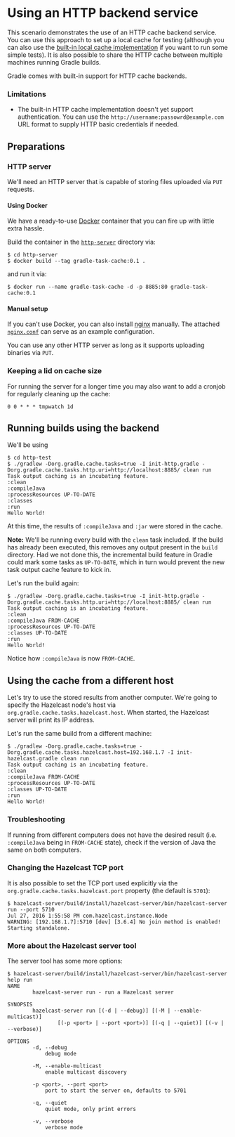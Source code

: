 # Using an HTTP backend service

This scenario demonstrates the use of an HTTP cache backend service. You can use this approach to set up a local cache for testing (although you can also use the [built-in local cache implementation](../01-simple-local-caching) if you want to run some simple tests). It is also possible to share the HTTP cache between multiple machines running Gradle builds.

Gradle comes with built-in support for HTTP cache backends.

### Limitations

* The built-in HTTP cache implementation doesn't yet support authentication. You can use the `http://username:passowrd@example.com` URL format to supply HTTP basic credentials if needed.

## Preparations

### HTTP server

We'll need an HTTP server that is capable of storing files uploaded via `PUT` requests.

#### Using Docker

We have a ready-to-use [Docker](https://www.docker.com) container that you can fire up with little extra hassle.

Build the container in the [`http-server`](http-server) directory via:

	$ cd http-server
    $ docker build --tag gradle-task-cache:0.1 .

and run it via:

	$ docker run --name gradle-task-cache -d -p 8885:80 gradle-task-cache:0.1

#### Manual setup

If you can't use Docker, you can also install [nginx](https://www.nginx.com) manually. The attached [`nginx.conf`](http-server/nginx.conf) can serve as an example configuration.

You can use any other HTTP server as long as it supports uploading binaries via `PUT`.

### Keeping a lid on cache size

For running the server for a longer time you may also want to add a cronjob for regularly cleaning up the cache:

```text
0 0 * * * tmpwatch 1d
```

## Running builds using the backend

We'll be using 

```text
$ cd http-test
$ ./gradlew -Dorg.gradle.cache.tasks=true -I init-http.gradle -Dorg.gradle.cache.tasks.http.uri=http://localhost:8885/ clean run
Task output caching is an incubating feature.
:clean
:compileJava
:processResources UP-TO-DATE
:classes
:run
Hello World!
```

At this time, the results of `:compileJava` and `:jar` were stored in the cache.

**Note:** We'll be running every build with the `clean` task included. If the build has already been executed, this removes any output present in the `build` directory. Had we not done this, the incremental build feature in Gradle could mark some tasks as `UP-TO-DATE`, which in turn would prevent the new task output cache feature to kick in.

Let's run the build again:

```text
$ ./gradlew -Dorg.gradle.cache.tasks=true -I init-http.gradle -Dorg.gradle.cache.tasks.http.uri=http://localhost:8885/ clean run
Task output caching is an incubating feature.
:clean
:compileJava FROM-CACHE
:processResources UP-TO-DATE
:classes UP-TO-DATE
:run
Hello World!
```

Notice how `:compileJava` is now `FROM-CACHE`.


## Using the cache from a different host

Let's try to use the stored results from another computer. We're going to specify the Hazelcast node's host via `org.gradle.cache.tasks.hazelcast.host`. When started, the Hazelcast server will print its IP address.

Let's run the same build from a different machine:

```text
$ ./gradlew -Dorg.gradle.cache.tasks=true -Dorg.gradle.cache.tasks.hazelcast.host=192.168.1.7 -I init-hazelcast.gradle clean run
Task output caching is an incubating feature.
:clean
:compileJava FROM-CACHE
:processResources UP-TO-DATE
:classes UP-TO-DATE
:run
Hello World!
```

### Troubleshooting

If running from different computers does not have the desired result (i.e. `:compileJava` being in `FROM-CACHE` state), check if the version of Java the same on both computers.

### Changing the Hazelcast TCP port

It is also possible to set the TCP port used explicitly via the `org.gradle.cache.tasks.hazelcast.port` property (the default is `5701`):

```text
$ hazelcast-server/build/install/hazelcast-server/bin/hazelcast-server run --port 5710
Jul 27, 2016 1:55:58 PM com.hazelcast.instance.Node
WARNING: [192.168.1.7]:5710 [dev] [3.6.4] No join method is enabled! Starting standalone.
```

### More about the Hazelcast server tool

The server tool has some more options:

```text
$ hazelcast-server/build/install/hazelcast-server/bin/hazelcast-server help run
NAME
        hazelcast-server run - run a Hazelcast server

SYNOPSIS
        hazelcast-server run [(-d | --debug)] [(-M | --enable-multicast)]
                [(-p <port> | --port <port>)] [(-q | --quiet)] [(-v | --verbose)]

OPTIONS
        -d, --debug
            debug mode

        -M, --enable-multicast
            enable multicast discovery

        -p <port>, --port <port>
            port to start the server on, defaults to 5701

        -q, --quiet
            quiet mode, only print errors

        -v, --verbose
            verbose mode
```
